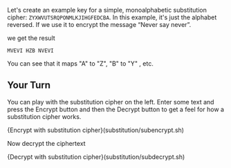 Let's create an example key for a simple, monoalphabetic substitution cipher: `ZYXWVUTSRQPONMLKJIHGFEDCBA`. In this example, it's just the alphabet reversed. If we use it to encrypt the message “Never say never”.

we get the result

`MVEVI HZB NVEVI`

You can see that it maps "A" to "Z", "B" to "Y" , etc.  

## Your Turn
You can play with the substitution cipher on the left. Enter some text and press the Encrypt button and then the Decrypt button to get a feel for how a substitution cipher works.

{Encrypt with substitution cipher}(substitution/subencrypt.sh)

Now decrypt the ciphertext

{Decrypt with substitution cipher}(substitution/subdecrypt.sh)